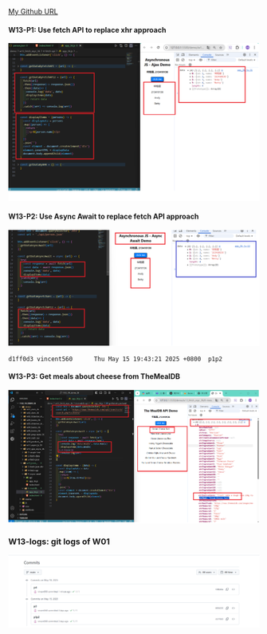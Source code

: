 [My Github URL](https://github.com/vincent560/1132_1N_demo_36.git)

#### W13-P1: Use fetch API to replace xhr approach
 
![](w13-p1.png)

#### W13-P2: Use Async Await to replace fetch API approach
 
![](w13-p2.png)

````
d1ff0d3 vincent560      Thu May 15 19:43:21 2025 +0800  p1p2
````

#### W13-P3: Get meals about cheese from TheMealDB
 
![](w13-p3.png)

### W13-logs: git logs of W01
 
![](w13-logs.png)